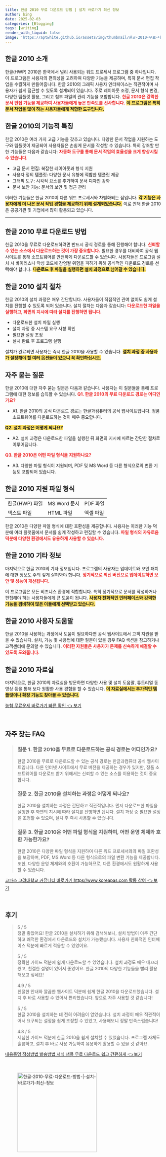 ```yaml
---
title: 한글 2010 무료 다운로드 방법 | 설치 바로가기 최신 정보
author: bing
date: 2025-02-03
categories: [Blogging]
tags: [writing]
render_with_liquid: false
image: 'https://aptwhite.github.io/assets/img/thumbnail/한글-2010-무료-다운로드-방법-|-설치-바로가기-최신-정보.webp'
---
```



<h2 id='한글_2010_소개'>한글 2010 소개</h2>

<p>한글(HWP) 2010은 한국에서 널리 사용되는 워드 프로세서 프로그램 중 하나입니다. 이 프로그램은 사용자의 편의성을 고려하여 다양한 기능을 제공하며, 특히 문서 편집 작업을 수월하게 만들어줍니다. 한글 2010의 그래픽 사용자 인터페이스는 직관적이며 사용자가 쉽게 접근할 수 있도록 설계되어 있습니다. 주로 레이아웃 조정, 문서 형식 변경, 다양한 템플릿 활용, 그리고 첨부 파일의 관리 기능을 포함합니다. <b><span style="color: #ee2323;">한글 2010은 강력한 문서 편집 기능을 제공하여 사용자들에게 높은 만족도를 선사합니다.</span></b> <b><span style="background-color: #ffe066;">이 프로그램은 특히 문서 작업을 많이 하는 사용자들에게 적합한 도구입니다.</span></b></p>

<h2 id='한글_2010_기능적_특징'>한글 2010의 기능적 특징</h2>

<p>한글 2010은 여러 가지 고급 기능을 갖추고 있습니다. 다양한 문서 작업을 지원하는 도구와 템플릿이 제공되어 사용자들은 손쉽게 문서를 작성할 수 있습니다. 특히 강조할 만한 기능들은 다음과 같습니다: <b><span style="color: #ee2323;">자동화 도구를 통해 문서 작업의 효율성을 크게 향상시킬 수 있습니다.</span></b></p>

<ul>
    <li>고급 문서 편집: 복잡한 레이아웃과 형식 지원</li>
    <li>사용자 정의 템플릿: 다양한 문서 유형에 적합한 템플릿 제공</li>
    <li>그래픽 도구: 시각적 요소를 추가하여 문서 디자인 강화</li>
    <li>문서 보안 기능: 문서의 보안 및 접근 관리</li>
</ul>

<p>이러한 기능들은 한글 2010이 다른 워드 프로세서와 차별화되는 점입니다. <b><span style="background-color: #ffe066;">각 기능은 사용자에게 더 나은 문서 작업 경험을 제공하기 위해 설계되었습니다.</span></b> 이로 인해 한글 2010은 공공기관 및 기업에서 많이 활용되고 있습니다.</p>

<hr />

<h2 id='한글_2010_다운로드_방법'>한글 2010 무료 다운로드 방법</h2>

<p>한글 2010을 무료로 다운로드하려면 반드시 공식 경로를 통해 진행해야 합니다. <b><span style="color: #ee2323;">신뢰할 수 있는 소스에서 다운로드하는 것이 가장 중요합니다.</span></b> 필요한 경우를 대비하여 공식 웹사이트를 통해 소프트웨어를 안전하게 다운로드할 수 있습니다. 사용자들은 프로그램 설치 시 바이러스나 악성 코드에 감염될 위험을 피하기 위해 공식적인 다운로드 경로를 선택해야 합니다. <b><span style="background-color: #ffe066;">다운로드 후 파일을 실행하면 설치 과정으로 넘어갈 수 있습니다.</span></b></p>

<h2 id='한글_2010_설치_절차'>한글 2010 설치 절차</h2>

<p>한글 2010의 설치 과정은 매우 간단합니다. 사용자들이 직접적인 관여 없이도 쉽게 설치를 진행할 수 있도록 되어 있습니다. 설치 절차는 다음과 같습니다: <b><span style="color: #ee2323;">다운로드한 파일을 실행하고, 화면의 지시에 따라 설치를 진행하면 됩니다.</span></b></p>

<ul>
    <li>다운로드한 설치 파일 실행</li>
    <li>설치 과정 중 시스템 요구 사항 확인</li>
    <li>필요한 설정 조정</li>
    <li>설치 완료 후 프로그램 실행</li>
</ul>

<p>설치가 완료되면 사용자는 즉시 한글 2010을 사용할 수 있습니다. <b><span style="background-color: #ffe066;">설치 과정 중 사용자가 설정해야 할 여러 옵션들이 있으니 꼭 확인하십시오.</span></b></p>

<h2 id='자주_묻는_질문'>자주 묻는 질문</h2>

<p>한글 2010에 대한 자주 묻는 질문은 다음과 같습니다. 사용자는 이 질문들을 통해 프로그램에 대한 정보를 습득할 수 있습니다. <b><span style="color: #ee2323;">Q1. 한글 2010의 무료 다운로드 경로는 어디인가요?</span></b></p>

<ul>
    <li>A1. 한글 2010의 공식 다운로드 경로는 한글과컴퓨터의 공식 웹사이트입니다. 정품 소프트웨어를 다운로드하는 것이 매우 중요합니다.</li>
</ul>

<p><b><span style="background-color: #ffe066;">Q2. 설치 과정은 어떻게 되나요?</span></b></p>

<ul>
    <li>A2. 설치 과정은 다운로드한 파일을 실행한 뒤 화면의 지시에 따르는 간단한 절차로 이루어집니다.</li>
</ul>

<p><b><span style="color: #ee2323;">Q3. 한글 2010은 어떤 파일 형식을 지원하나요?</span></b></p>

<ul>
    <li>A3. 다양한 파일 형식이 지원되며, PDF 및 MS Word 등 다른 형식으로의 변환 기능도 포함되어 있습니다.</li>
</ul>

<h2 id='한글_2010_지원_파일_형식'>한글 2010 지원 파일 형식</h2>

<table>
    <tr>
        <td>한글(HWP) 파일</td>
        <td>MS Word 문서</td>
        <td>PDF 파일</td>
    </tr>
    <tr>
        <td>텍스트 파일</td>
        <td>HTML 파일</td>
        <td>엑셀 파일</td>
    </tr>
</table>

<p>한글 2010은 다양한 파일 형식에 대한 호환성을 제공합니다. 사용자는 이러한 기능 덕분에 여러 플랫폼에서 문서를 쉽게 작성하고 편집할 수 있습니다. <b><span style="color: #ee2323;">파일 형식의 자유로움 덕분에 다양한 환경에서도 유용하게 사용할 수 있습니다.</span></b></p>

<h2 id='한글_2010_기타_정보'>한글 2010 기타 정보</h2>

<p>마지막으로 한글 2010의 기타 정보입니다. 프로그램의 사용자는 업데이트와 보안 패치에 대한 정보도 주의 깊게 살펴봐야 합니다. <b><span style="color: #ee2323;">정기적으로 최신 버전으로 업데이트하면 보안 및 성능이 개선됩니다.</span></b></p>

<p>이 프로그램은 모든 비즈니스 환경에 적합합니다. 특히 정기적으로 문서를 작성하거나 편집해야 하는 사용자들에게 큰 도움이 됩니다. <b><span style="background-color: #ffe066;">사용자 친화적인 인터페이스와 강력한 기능을 겸비하여 많은 이들에게 선택받고 있습니다.</span></b></p>

<h2 id='한글_2010_사용_도움말'>한글 2010 사용자 도움말</h2>

<p>한글 2010을 사용하는 과정에서 도움이 필요하다면 공식 웹사이트에서 고객 지원을 받을 수 있습니다. 설치, 기능 및 사용법에 대한 질문이 있을 경우 FAQ 섹션을 참고하거나 고객센터에 문의할 수 있습니다. <b><span style="color: #ee2323;">이러한 자원들은 사용자가 문제를 신속하게 해결할 수 있도록 도와줍니다.</span></b></p>

<h2 id='한글_2010_자료실'>한글 2010 자료실</h2>

<p>마지막으로, 한글 2010의 자료실을 방문하면 다양한 사용 및 설치 도움말, 튜토리얼 동영상 등을 통해 보다 원활한 사용 경험을 할 수 있습니다. <b><span style="background-color: #ffe066;">이 자료실에서는 추가적인 템플릿이나 확장 기능도 찾아볼 수 있습니다.</span></b></p>


<p><a class="click-button" title="농협 무료운세 바로가기 빠른 확인" href="https://aptwhite.github.io/posts/%EB%86%8D%ED%98%91-%EB%AC%B4%EB%A3%8C%EC%9A%B4%EC%84%B8-%EB%B0%94%EB%A1%9C%EA%B0%80%EA%B8%B0-%EB%B9%A0%EB%A5%B8-%ED%99%95%EC%9D%B8/" rel="dofollow">농협 무료운세 바로가기 빠른 확인 👈 보기</a></p><br>
<h2 id='자주_찾는_FAQ'>자주 찾는 FAQ</h2>
<div itemscope="" itemtype="https://schema.org/FAQPage"> 
<blockquote> 
<div itemscope="" itemprop="mainEntity" itemtype="https://schema.org/Question"> 
<h3 itemprop="name">질문 1. 한글 2010을 무료로 다운로드하는 공식 경로는 어디인가요?</h3> 
<div itemscope="" itemprop="acceptedAnswer" itemtype="https://schema.org/Answer"> 
<span itemprop="text"> 
<p>한글 2010을 무료로 다운로드할 수 있는 공식 경로는 한글과컴퓨터 공식 웹사이트입니다. 다른 인터넷 사이트에서 무료 버전을 제공하는 경우가 있지만, 정품 소프트웨어를 다운로드 받기 위해서는 신뢰할 수 있는 소스를 이용하는 것이 중요합니다.</p> 
</span> 
</div> 
</div> 

<div itemscope="" itemprop="mainEntity" itemtype="https://schema.org/Question"> 
<h3 itemprop="name">질문 2. 한글 2010을 설치하는 과정은 어떻게 되나요?</h3> 
<div itemscope="" itemprop="acceptedAnswer" itemtype="https://schema.org/Answer"> 
<span itemprop="text"> 
<p>한글 2010을 설치하는 과정은 간단하고 직관적입니다. 먼저 다운로드한 파일을 실행한 후 화면의 지시에 따라 설치를 진행하면 됩니다. 설치 과정 중 필요한 설정을 조정할 수 있으며, 설치 후 즉시 사용할 수 있습니다.</p> 
</span> 
</div> 
</div> 

<div itemscope="" itemprop="mainEntity" itemtype="https://schema.org/Question"> 
<h3 itemprop="name">질문 3. 한글 2010은 어떤 파일 형식을 지원하며, 어떤 운영 체제와 호환 가능한가요?</h3> 
<div itemscope="" itemprop="acceptedAnswer" itemtype="https://schema.org/Answer"> 
<span itemprop="text"> 
<p>한글 2010은 다양한 파일 형식을 지원하여 다른 워드 프로세서와의 파일 호환성을 보장하며, PDF, MS Word 등 다른 형식으로의 파일 변환 기능을 제공합니다. 또한, 다양한 운영 체제와의 호환이 가능하므로, 다른 환경에서도 원활하게 사용할 수 있습니다.</p> 
</span> 
</div> 
</div> 
</blockquote> 
</div>
<p><a class="click-button" title="고파스 고려대학교 커뮤니티 바로가기 https//www.koreapas.com 활동 참여" href="https://aptwhite.github.io/posts/%EA%B3%A0%ED%8C%8C%EC%8A%A4-%EA%B3%A0%EB%A0%A4%EB%8C%80%ED%95%99%EA%B5%90-%EC%BB%A4%EB%AE%A4%EB%8B%88%ED%8B%B0-%EB%B0%94%EB%A1%9C%EA%B0%80%EA%B8%B0-httpswww.koreapas.com-%ED%99%9C%EB%8F%99-%EC%B0%B8%EC%97%AC/" rel="dofollow">고파스 고려대학교 커뮤니티 바로가기 https//www.koreapas.com 활동 참여 👈 보기</a></p><br>
<h2 id='후기'>후기</h2>
<div itemscope itemtype="https://schema.org/Product">
  <blockquote>
  <div itemprop="review" itemscope itemtype="https://schema.org/Review">
      <div itemprop="reviewRating" itemscope itemtype="https://schema.org/Rating"> <span itemprop="ratingValue">5</span> / <span itemprop="bestRating">5</span> </div>
      <span itemprop="reviewBody">정말 좋았어요! 한글 2010을 설치하기 위해 검색해보니, 설치 방법이 아주 간단하고 쾌적한 환경에서 다운로드와 설치가 가능했습니다. 사용자 친화적인 인터페이스 덕분에 빠르게 적응할 수 있었어요.</span>
  </div>
  <br>
  <div itemprop="review" itemscope itemtype="https://schema.org/Review">
      <div itemprop="reviewRating" itemscope itemtype="https://schema.org/Rating"> <span itemprop="ratingValue">5</span> / <span itemprop="bestRating">5</span> </div>
      <span itemprop="reviewBody">정확한 가이드 덕분에 쉽게 다운로드할 수 있었습니다. 설치 과정도 매우 매끄러웠고, 친절한 설명이 있어서 좋았어요. 한글 2010의 다양한 기능들을 빨리 활용해보고 싶네요!</span>
  </div>
  <br>
  <div itemprop="review" itemscope itemtype="https://schema.org/Review">
      <div itemprop="reviewRating" itemscope itemtype="https://schema.org/Rating"> <span itemprop="ratingValue">4.9</span> / <span itemprop="bestRating">5</span> </div>
      <span itemprop="reviewBody">친절한 안내와 깔끔한 웹사이트 덕분에 쉽게 한글 2010을 다운로드했습니다. 설치 후 바로 사용할 수 있어서 편리했습니다. 앞으로 자주 사용할 것 같습니다!</span>
  </div>
  <br>
  <div itemprop="review" itemscope itemtype="https://schema.org/Review">
      <div itemprop="reviewRating" itemscope itemtype="https://schema.org/Rating"> <span itemprop="ratingValue">5</span> / <span itemprop="bestRating">5</span> </div>
      <span itemprop="reviewBody">한글 2010을 설치하는 데 전혀 어려움이 없었습니다. 설치 과정이 매우 직관적이어서 요구되는 설정을 쉽게 조정할 수 있었고, 사용해보니 정말 만족스럽습니다!</span>
  </div>
  <br>
  <div itemprop="review" itemscope itemtype="https://schema.org/Review">
      <div itemprop="reviewRating" itemscope itemtype="https://schema.org/Rating"> <span itemprop="ratingValue">4.8</span> / <span itemprop="bestRating">5</span> </div>
      <span itemprop="reviewBody">세심한 가이드 덕분에 한글 2010을 쉽게 설치할 수 있었습니다. 프로그램 자체도 훌륭하고, 설치 후 바로 사용 가능하여 유용하게 활용할 수 있을 것 같아요.</span>
  </div>
  </blockquote>
</div>
<p><a class="click-button" title="내용증명 작성방법 발송방법 서식 샘플 무료 다운로드 쉽고 간편하게" href="https://aptwhite.github.io/posts/%EB%82%B4%EC%9A%A9%EC%A6%9D%EB%AA%85-%EC%9E%91%EC%84%B1%EB%B0%A9%EB%B2%95-%EB%B0%9C%EC%86%A1%EB%B0%A9%EB%B2%95-%EC%84%9C%EC%8B%9D-%EC%83%98%ED%94%8C-%EB%AC%B4%EB%A3%8C-%EB%8B%A4%EC%9A%B4%EB%A1%9C%EB%93%9C-%EC%89%BD%EA%B3%A0-%EA%B0%84%ED%8E%B8%ED%95%98%EA%B2%8C/" rel="dofollow">내용증명 작성방법 발송방법 서식 샘플 무료 다운로드 쉽고 간편하게 👈 보기</a></p><br>
<figure class="image"><img src="https://aptwhite.github.io/assets/img/thumbnail/한글-2010-무료-다운로드-방법-|-설치-바로가기-최신-정보.webp" alt="한글-2010-무료-다운로드-방법-|-설치-바로가기-최신-정보" width="256" height="256"></figure>